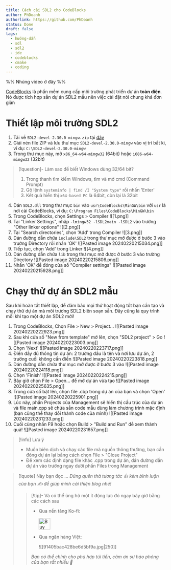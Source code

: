 ```yaml
---
title: Cách cài SDL2 cho CodeBlocks
author: PhDoanh
authorlink: https://github.com/PhDoanh
status: Done
draft: false
tags:
  - hướng-dẫn
  - sdl
  - sdl2
  - ide
  - codeblocks
  - cmake
  - coding
---
```

%% Nhúng video ở đây %%

[CodeBlocks](https://www.codeblocks.org/) là phần mềm cung cấp môi trường phát triển dự án **toàn diện**. Nó được tích hợp sẵn dự án SDL2 mẫu nên việc cài đặt nói chung khá đơn giản

# Thiết lập môi trường SDL2 
1. Tải về `SDL2-devel-2.30.0-mingw.zip` tại [đây](https://github.com/libsdl-org/SDL/releases/tag/release-2.30.0)
2. Giải nén file ZIP và lưu thư mục  `SDL2-devel-2.30.0-mingw` vào vị trí bất kì, ví dụ: `C:\SDL2-devel-2.30.0-mingw`
3. Trong thư mục này, mở `x86_64-w64-mingw32` (64bit) hoặc `i686-w64-mingw32` (32bit) 

> [!question]- Làm sao để biết Windows dùng 32/64 bit?
> 1. Trong thanh tìm kiếm Windows, tìm và mở cmd (Command Prompt)
> 2. Gõ lệnh `systeminfo | find /I "System type"` rồi nhấn 'Enter'
> 3. Kết quả hiển thị `x64-based PC` là 64bit, còn lại là 32bit

4. Dán `SDL2.dll` trong thư mục `bin` vào `usr\CodeBlocks\MinGW\bin` với `usr` là nơi cài CodeBlocks, ví dụ: `C:\Program Files\CodeBlocks\MinGW\bin`
5. Trong CodeBlocks, chọn Settings > Compiler 
![[1.png]]
6. Tại "Linker Settings", nhập `-lmingw32 -lSDL2main -lSDL2` vào trường "Other linker options" 
![[2.png]]
7. Tại "Search directories", chọn 'Add' trong Compiler
![[3.png]]
8. Dán đường dẫn chứa `include\SDL2` trong thư mục mở được ở bước 3 vào trường Directory rồi nhấn 'OK'
![[Pasted image 20240220215034.png]]
9. Tiếp tục, chọn 'Add' trong Linker
![[4.png]]
10. Dán đường dẫn chứa `lib` trong thư mục mở được ở bước 3 vào trường Directory
![[Pasted image 20240220215806.png]]
11. Nhấn 'OK' để đóng cửa sổ "Compiler settings"
![[Pasted image 20240220215928.png]]

# Chạy thử dự án SDL2 mẫu
Sau khi hoàn tất thiết lập, để đảm bảo mọi thứ hoạt động tốt bạn cần tạo và chạy thử dự án mà môi trường SDL2 biên soạn sẵn. Đây cũng là quy trình mỗi khi tạo một dự án SDL2 mới!

1. Trong CodeBlocks, Chọn File > New > Project...
![[Pasted image 20240220222923.png]]
2. Sau khi cửa sổ "New from template" mở lên, chọn "SDL2 project" > Go
![[Pasted image 20240220223003.png]]
3. Chọn 'Next'
![[Pasted image 20240220223717.png]]
4. Điền đầy đủ thông tin dự án: 2 trường đầu là tên và nơi lưu dự án, 2 trường cuối không cần điền 
![[Pasted image 20240220223818.png]]
5. Dán đường dẫn chứa thư mục mở được ở bước 3 vào
![[Pasted image 20240220224118.png]]
6. Chọn 'Finish'
![[Pasted image 20240220224215.png]]
7. Bây giờ chọn File > Open... để mở dự án vừa tạo
![[Pasted image 20240220225635.png]]
8. Trong cửa sổ bật lên, chọn file .cbp trong dự án của bạn và chọn 'Open'
![[Pasted image 20240220225901.png]]
9. Lúc này, phần Projects của Management sẽ hiển thị cấu trúc của dự án và file main.cpp sẽ chứa sẵn code mẫu dùng làm chương trình mặc định (bạn cũng thể thay đổi thành code của mình)
![[Pasted image 20240220231233.png]]
10. Cuối cùng nhấn F9 hoặc chọn Build > "Build and Run" để xem thành quả!
![[Pasted image 20240220231657.png]]

> [!info] Lưu ý
> - Muốn biên dịch và chạy các file mã nguồn thông thường, bạn cần đóng dự án lại bằng cách chọn File > "Close Project"
> - Để xem các định dạng file khác .cpp trong dự án, dán đường dẫn dự án vào trường ngay dưới phần Files trong Management

> [!quote] Này bạn đọc ...
> *Đừng quên thả tương tác 👍 kèm bình luận của bạn ✍️ để giúp mình cải thiện blog nhé!* 
> > [!tip]- Và có thể ủng hộ một ít động lực đó ngay bây giờ bằng các cách sau
> > - Qua nền tảng Ko-fi:
> > 
> >   <a href='https://ko-fi.com/M4M111S8CI' target='_blank'><img height='36' style='border:0px;height:36px;' src='https://storage.ko-fi.com/cdn/kofi3.png?v=3' border='0' alt='Buy Me a Coffee at ko-fi.com' /></a>
> > - Qua ngân hàng Việt:
> >   
> >   ![[91405bac428be6d5bf9a.jpg|250]]
> > 
> > *Bạn có thể chỉnh cho phù hợp túi tiền, cảm ơn sự hào phóng của bạn rất nhiều 🥰*

